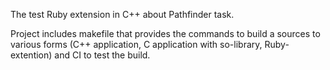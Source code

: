 The test Ruby extension in C++ about Pathfinder task.

Project includes makefile that provides the commands to build a sources to various forms (C++ application, C application with so-library, Ruby-extention) and CI to test the build.
